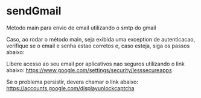 # sendGmail
Metodo main para envio de email utilizando o smtp do gmail

Caso, ao rodar o método main, seja exibida uma exception de autenticacao, verifique se o email e senha estao corretos e, caso esteja, siga os passos abaixo:
 
Libere acesso ao seu email por aplicativos nao seguros utilizando o link abaixo:
  https://www.google.com/settings/security/lesssecureapps

Se o problema persistir, devera chamar o link abaixo:
	https://accounts.google.com/displayunlockcaptcha

